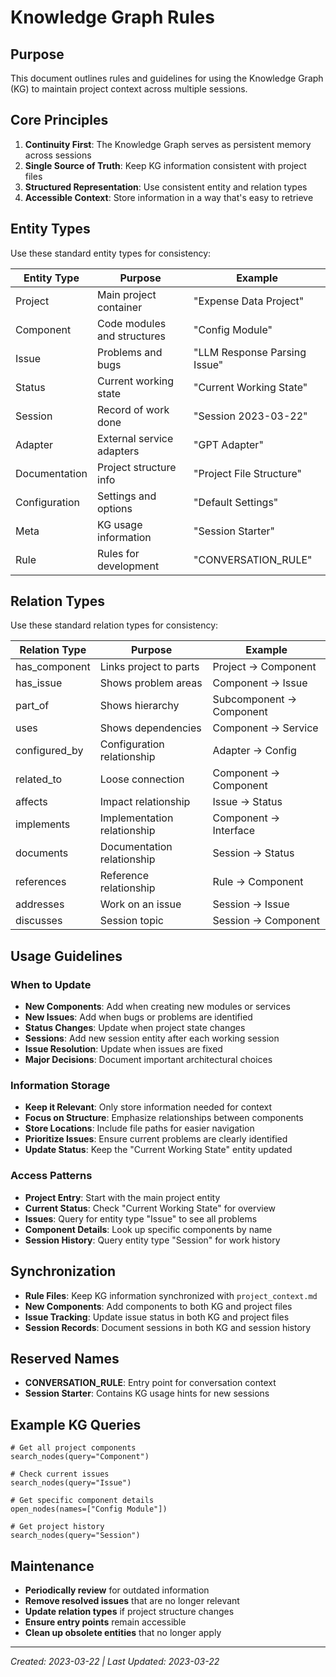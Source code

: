 # Knowledge Graph Rules

## Purpose
This document outlines rules and guidelines for using the Knowledge Graph (KG) to maintain project context across multiple sessions.

## Core Principles

1. **Continuity First**: The Knowledge Graph serves as persistent memory across sessions
2. **Single Source of Truth**: Keep KG information consistent with project files
3. **Structured Representation**: Use consistent entity and relation types
4. **Accessible Context**: Store information in a way that's easy to retrieve

## Entity Types

Use these standard entity types for consistency:

| Entity Type | Purpose | Example |
|------------|---------|---------|
| Project | Main project container | "Expense Data Project" |
| Component | Code modules and structures | "Config Module" |
| Issue | Problems and bugs | "LLM Response Parsing Issue" |
| Status | Current working state | "Current Working State" |
| Session | Record of work done | "Session 2023-03-22" |
| Adapter | External service adapters | "GPT Adapter" |
| Documentation | Project structure info | "Project File Structure" |
| Configuration | Settings and options | "Default Settings" |
| Meta | KG usage information | "Session Starter" |
| Rule | Rules for development | "CONVERSATION_RULE" |

## Relation Types

Use these standard relation types for consistency:

| Relation Type | Purpose | Example |
|--------------|---------|---------|
| has_component | Links project to parts | Project → Component |
| has_issue | Shows problem areas | Component → Issue |
| part_of | Shows hierarchy | Subcomponent → Component |
| uses | Shows dependencies | Component → Service |
| configured_by | Configuration relationship | Adapter → Config |
| related_to | Loose connection | Component → Component |
| affects | Impact relationship | Issue → Status |
| implements | Implementation relationship | Component → Interface |
| documents | Documentation relationship | Session → Status |
| references | Reference relationship | Rule → Component |
| addresses | Work on an issue | Session → Issue |
| discusses | Session topic | Session → Component |

## Usage Guidelines

### When to Update

- **New Components**: Add when creating new modules or services
- **New Issues**: Add when bugs or problems are identified
- **Status Changes**: Update when project state changes
- **Sessions**: Add new session entity after each working session
- **Issue Resolution**: Update when issues are fixed
- **Major Decisions**: Document important architectural choices

### Information Storage

- **Keep it Relevant**: Only store information needed for context
- **Focus on Structure**: Emphasize relationships between components
- **Store Locations**: Include file paths for easier navigation
- **Prioritize Issues**: Ensure current problems are clearly identified
- **Update Status**: Keep the "Current Working State" entity updated

### Access Patterns

- **Project Entry**: Start with the main project entity
- **Current Status**: Check "Current Working State" for overview
- **Issues**: Query for entity type "Issue" to see all problems
- **Component Details**: Look up specific components by name
- **Session History**: Query entity type "Session" for work history

## Synchronization

- **Rule Files**: Keep KG information synchronized with `project_context.md`
- **New Components**: Add components to both KG and project files
- **Issue Tracking**: Update issue status in both KG and project files
- **Session Records**: Document sessions in both KG and session history

## Reserved Names

- **CONVERSATION_RULE**: Entry point for conversation context
- **Session Starter**: Contains KG usage hints for new sessions

## Example KG Queries

```
# Get all project components
search_nodes(query="Component")

# Check current issues
search_nodes(query="Issue")

# Get specific component details
open_nodes(names=["Config Module"])

# Get project history
search_nodes(query="Session")
```

## Maintenance

- **Periodically review** for outdated information
- **Remove resolved issues** that are no longer relevant
- **Update relation types** if project structure changes
- **Ensure entry points** remain accessible
- **Clean up obsolete entities** that no longer apply

---

*Created: 2023-03-22 | Last Updated: 2023-03-22*